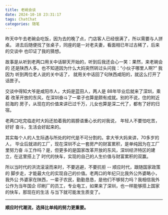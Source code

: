 ```yaml
---
title: 老碗会谈
date: 2024-10-18 23:31:17
tags: ChatChat
categories: 随笔
---
```


昨天中午去老碗会吃饭，因为去的晚了点，门店客人已经很满了，所以需要与人拼桌。 进去后随便找了张桌子，同座的是一对老夫妻，看面相已年过古稀了，后来的交谈中 也印证了我的猜想。



故事是从听到老两口用关中话聊天开始的，听到后我还会心一笑：果然，来老碗会的 还是陕西人多。也不知道因为什么大妈突然转过头问我：“小伙子哪里人啊?” 我因为 听到两位老人说的关中话了， 就用关中话回了句陕西咸阳的，就这么打开了话匣子。



交谈中得知大爷是咸阳市人，大妈是蓝田人，两人是 88年毕业后就来了深圳，乘着 改革开放的东风，在深圳奋斗了一辈子也算是颇有成就。别的不说，住的附近前海的 房子，从现在的价值来讲已过千万，儿女也算是深二代了，都有了好的归宿。

老两口吃完临走时大妈还拍着我的肩膀语重心长的对我说， 年轻人不要怕吃苦，好好 奋斗，生活会好起来的。

其实每个人的人生际遇与所处的时代是不可分割的。拿大爷大妈来讲，70多岁的人， 毕业后就进的工厂，现在深圳不止一套房产的财富累积，是单纯因为在工厂里努力奋 斗工作吗？是，但更多的是国家改革开放的东风，深圳经济特区的建立，在这里搭上了 时代的快车，实现的自己的人生价值与财富累积的双赢。



所以当时代的洪流滚滚而来时，不要逃避，不要抗拒 -- 顺应时代，跟随国家政策的 脚步走，才能最大化的实现自己的价值。老两口的年纪只比我外公外婆略小，我外公 外婆家在陕西，一辈子农民，勤勤恳恳，是他们不够努力吗？我相信我外公作为当年国企 印刷厂的员工，专业电工，如果来了深圳，也一样能够搭上国家的快车，那现在的生活 与当下就可能发生质变了。

---



**顺应时代潮流，选择比单纯的努力更重要。**

